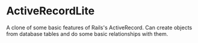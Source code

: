 # ActiveRecordLite

A clone of some basic features of Rails's ActiveRecord. Can create objects from database tables and do some basic relationships with them.
